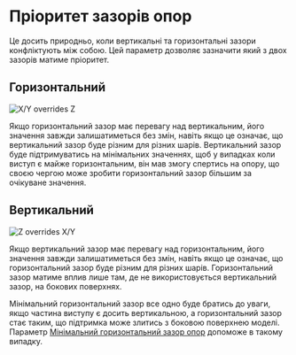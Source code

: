 Пріоритет зазорів опор
====

Це досить природньо, коли вертикальні та горизонтальні зазори конфліктують між собою. Цей параметр дозволяє зазначити який з двох зазорів матиме пріоритет.

Горизонтальний
----

![X/Y overrides Z](../images/support_xy_overrides_z.svg)

Якщо горизонтальний зазор має перевагу над вертикальним, його значення завжди залишатиметься без змін, навіть якщо це означає, що вертикальний зазор буде різним для різних шарів. Вертикальний зазор буде підтримуватись на мінімальних значеннях, щоб у випадках коли виступ є майже горизонтальним, він мав змогу спертись на опору, що своєю чергою може зробити горизонтальний зазор більшим за очікуване значення.

Вертикальний
----

![Z overrides X/Y](../images/support_z_overrides_xy.svg)

Якщо вертикальний зазор має перевагу над горизонтальним, його значення завжди залишатиметься без змін, навіть якщо це означає, що горизонтальний зазор буде різним для різних шарів. Горизонтальний зазор матиме вплив лише там, де не використовується вертикальний зазор, на бокових поверхнях.

Мінімальний горизонтальний зазор все одно буде братись до уваги, якщо частина виступу є досить вертикальною, а горизонтальний зазор стає таким, що підтримка може злитись з боковою поверхнею моделі. Параметр [Мінімальний горизонтальний зазор опор](support_xy_distance_overhang.md) допоможе в такому випадку.
